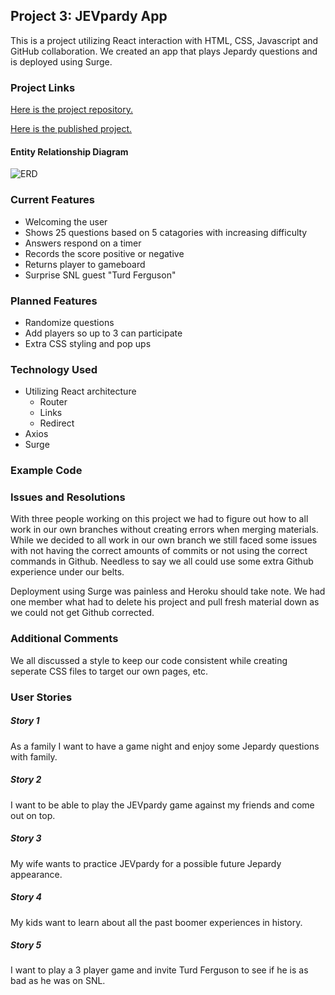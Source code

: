 ## Project 3: JEVpardy App

This is a project utilizing React interaction with HTML, CSS, Javascript and GitHub collaboration. We created an app that plays Jepardy questions and is deployed using Surge.

### Project Links
[Here is the project repository.](https://github.com/countryraised/JEVpardy)

[Here is the published project.](jevpardy.surge.sh)

#### Entity Relationship Diagram
![ERD](./images/ERD.png)

### Current Features
* Welcoming the user
* Shows 25 questions based on 5 catagories with increasing difficulty
* Answers respond on a timer
* Records the score positive or negative
* Returns player to gameboard
* Surprise SNL guest "Turd Ferguson"

### Planned Features
* Randomize questions
* Add players so up to 3 can participate
* Extra CSS styling and pop ups

### Technology Used
* Utilizing React architecture
  * Router
  * Links
  * Redirect
* Axios
* Surge

### Example Code

### Issues and Resolutions
With three people working on this project we had to figure out how to all work in our own branches without creating errors when merging materials. While we decided to all work in our own branch we still faced some issues with not having the correct amounts of commits or not using the correct commands in Github.  Needless to say we all could use some extra Github experience under our belts.

Deployment using Surge was painless and Heroku should take note. We had one member what had to delete his project and pull fresh material down as we could not get Github corrected.

### Additional Comments
We all discussed a style to keep our code consistent while creating seperate CSS files to target our own pages, etc.

### User Stories
##### Story 1
As a family I want to have a game night and enjoy some Jepardy questions with family.
##### Story 2
I want to be able to play the JEVpardy game against my friends and come out on top.
##### Story 3
My wife wants to practice JEVpardy for a possible future Jepardy appearance.
##### Story 4
My kids want to learn about all the past boomer experiences in history.
##### Story 5
I want to play a 3 player game and invite Turd Ferguson to see if he is as bad as he was on SNL.
